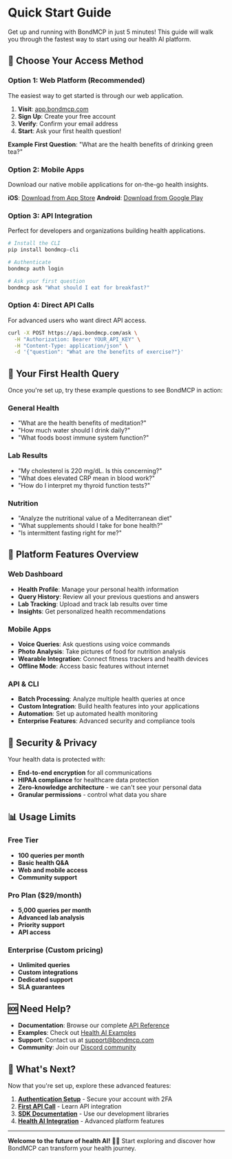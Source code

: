 # Quick Start Guide

Get up and running with BondMCP in just 5 minutes! This guide will walk you through the fastest way to start using our health AI platform.

## 🚀 Choose Your Access Method

### Option 1: Web Platform (Recommended)
The easiest way to get started is through our web application.

1. **Visit**: [app.bondmcp.com](https://app.bondmcp.com)
2. **Sign Up**: Create your free account
3. **Verify**: Confirm your email address
4. **Start**: Ask your first health question!

**Example First Question**: "What are the health benefits of drinking green tea?"

### Option 2: Mobile Apps
Download our native mobile applications for on-the-go health insights.

**iOS**: [Download from App Store](https://apps.apple.com/app/bondmcp)
**Android**: [Download from Google Play](https://play.google.com/store/apps/details?id=com.bondmcp.app)

### Option 3: API Integration
Perfect for developers and organizations building health applications.

```bash
# Install the CLI
pip install bondmcp-cli

# Authenticate
bondmcp auth login

# Ask your first question
bondmcp ask "What should I eat for breakfast?"
```

### Option 4: Direct API Calls
For advanced users who want direct API access.

```bash
curl -X POST https://api.bondmcp.com/ask \
  -H "Authorization: Bearer YOUR_API_KEY" \
  -H "Content-Type: application/json" \
  -d '{"question": "What are the benefits of exercise?"}'
```

## 🎯 Your First Health Query

Once you're set up, try these example questions to see BondMCP in action:

### General Health
- "What are the health benefits of meditation?"
- "How much water should I drink daily?"
- "What foods boost immune system function?"

### Lab Results
- "My cholesterol is 220 mg/dL. Is this concerning?"
- "What does elevated CRP mean in blood work?"
- "How do I interpret my thyroid function tests?"

### Nutrition
- "Analyze the nutritional value of a Mediterranean diet"
- "What supplements should I take for bone health?"
- "Is intermittent fasting right for me?"

## 📱 Platform Features Overview

### Web Dashboard
- **Health Profile**: Manage your personal health information
- **Query History**: Review all your previous questions and answers
- **Lab Tracking**: Upload and track lab results over time
- **Insights**: Get personalized health recommendations

### Mobile Apps
- **Voice Queries**: Ask questions using voice commands
- **Photo Analysis**: Take pictures of food for nutrition analysis
- **Wearable Integration**: Connect fitness trackers and health devices
- **Offline Mode**: Access basic features without internet

### API & CLI
- **Batch Processing**: Analyze multiple health queries at once
- **Custom Integration**: Build health features into your applications
- **Automation**: Set up automated health monitoring
- **Enterprise Features**: Advanced security and compliance tools

## 🔐 Security & Privacy

Your health data is protected with:
- **End-to-end encryption** for all communications
- **HIPAA compliance** for healthcare data protection
- **Zero-knowledge architecture** - we can't see your personal data
- **Granular permissions** - control what data you share

## 📊 Usage Limits

### Free Tier
- **100 queries per month**
- **Basic health Q&A**
- **Web and mobile access**
- **Community support**

### Pro Plan ($29/month)
- **5,000 queries per month**
- **Advanced lab analysis**
- **Priority support**
- **API access**

### Enterprise (Custom pricing)
- **Unlimited queries**
- **Custom integrations**
- **Dedicated support**
- **SLA guarantees**

## 🆘 Need Help?

- **Documentation**: Browse our complete [API Reference](../api-reference/api-overview.md)
- **Examples**: Check out [Health AI Examples](../examples/health-ai-examples.md)
- **Support**: Contact us at support@bondmcp.com
- **Community**: Join our [Discord community](https://discord.gg/bondmcp)

## 🎉 What's Next?

Now that you're set up, explore these advanced features:

1. **[Authentication Setup](authentication-setup.md)** - Secure your account with 2FA
2. **[First API Call](first-api-call.md)** - Learn API integration
3. **[SDK Documentation](../sdks/sdk-overview.md)** - Use our development libraries
4. **[Health AI Integration](../guides/health-ai-integration.md)** - Advanced platform features

---

**Welcome to the future of health AI!** 🏥✨ Start exploring and discover how BondMCP can transform your health journey.
